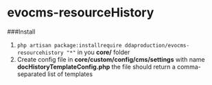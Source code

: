 # evocms-resourceHistory

###Install
1) `php artisan package:installrequire ddaproduction/evocms-resourcehistory "*"` in you **core/** folder
2) Create config file in **core/custom/config/cms/settings** with name **docHistoryTemplateConfig.php** the file should return a comma-separated list of templates
